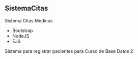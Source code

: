 ## SistemaCitas
Sistema Citas Medicas

- Bootstrap
- NodeJS
- EJS

Sistema para registrar pacientes para Curso de Base Datos 2
